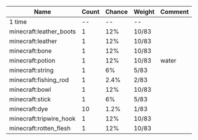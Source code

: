 | Name                    | Count | Chance | Weight | Comment |
| ----------------------- | ----- | ------ | ------ | ------- |
| 1 time                  |    -- |     -- |     -- |         |
| minecraft:leather_boots |     1 |    12% |  10/83 |         |
| minecraft:leather       |     1 |    12% |  10/83 |         |
| minecraft:bone          |     1 |    12% |  10/83 |         |
| minecraft:potion        |     1 |    12% |  10/83 | water   |
| minecraft:string        |     1 |     6% |   5/83 |         |
| minecraft:fishing_rod   |     1 |   2.4% |   2/83 |         |
| minecraft:bowl          |     1 |    12% |  10/83 |         |
| minecraft:stick         |     1 |     6% |   5/83 |         |
| minecraft:dye           |    10 |   1.2% |   1/83 |         |
| minecraft:tripwire_hook |     1 |    12% |  10/83 |         |
| minecraft:rotten_flesh  |     1 |    12% |  10/83 |         |